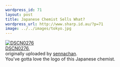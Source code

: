 ```yaml
--- 
wordpress_id: 71
layout: post
title: Japanese Chemist Sells What?
wordpress_url: http://www.sharp.id.au/?p=71
image: ../../images/tokyo.jpg
---
```

<div class="flickr-frame">
	<a href="http://www.flickr.com/photos/sennachan/27245666/" title="photo sharing"><img src="http://photos21.flickr.com/27245666_77e9881053_t.jpg" class="flickr-photo" alt="DSCN0276" /></a><br />
	<span class="flickr-caption">
		<a href="http://www.flickr.com/photos/sennachan/27245666/">DSCN0276</a>,<br /> originally uploaded by <a href="http://www.flickr.com/people/sennachan/">sennachan</a>.
	</span>
</div>
You've gotta love the logo of this Japanese chemist.
<br clear="all" />

